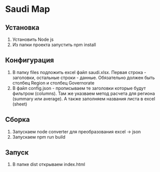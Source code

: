 # Saudi Map

## Установка

1. Установить Node js 
2. Из папки проекта запустить npm install

## Конфигурация
1. В папку files подложить excel файл saudi.xlsx. Первая строка - заголовки, остальные строки - данные. Обязательно должен быть столбец Region и столбец Governorate
2. В файл config.json - прописываем те заголовки которые будут фильтром (columns). Там же указваем метод расчета для региона (summary или average). А также заполняем названия листа в excel (sheet)

## Cборка
1. Запускаем node converter для преобразования excel -> json
2. Запускаем npm run build

## Запуск
1. В папке dist открываем index.html

